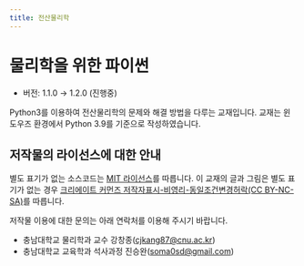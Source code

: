 ```yaml
---
title: 전산물리학
---
```


# 물리학을 위한 파이썬

- 버전: 1.1.0 → 1.2.0 (진행중)

Python3를 이용하여 전산물리학의 문제와 해결 방법을 다루는 교재입니다. 교재는 윈도우즈 환경에서 Python 3.9를 기준으로 작성하였습니다.

## 저작물의 라이선스에 대한 안내

별도 표기가 없는 소스코드는 [MIT 라이선스](https://ko.wikipedia.org/wiki/MIT_%ED%97%88%EA%B0%80%EC%84%9C)를 따릅니다. 이 교재의 글과 그림은 별도 표기가 없는 경우 [크리에이트 커먼즈 저작자표시-비영리-동일조건변경허락(CC BY-NC-SA)](http://creativecommons.org/licenses/by-nc-sa/4.0/)를 따릅니다.

저작물 이용에 대한 문의는 아래 연락처를 이용해 주시기 바랍니다.

- 충남대학교 물리학과 교수 강창종(<cjkang87@cnu.ac.kr>)
- 충남대학교 교육학과 석사과정 진승완(<soma0sd@gmail.com>)
